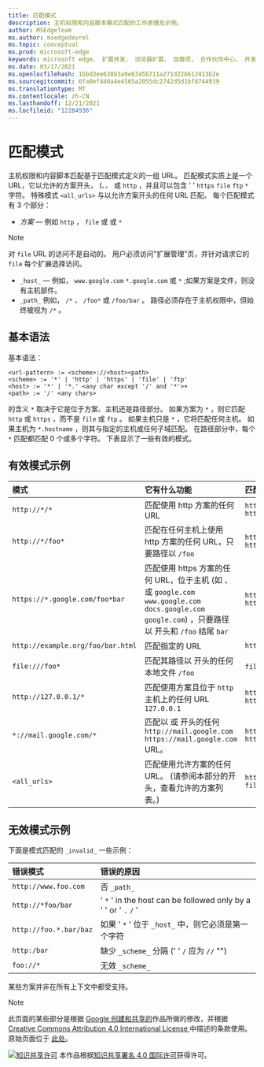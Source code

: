 ```yaml
---
title: 匹配模式
description: 主机权限和内容脚本模式匹配的工作原理及示例。
author: MSEdgeTeam
ms.author: msedgedevrel
ms.topic: conceptual
ms.prod: microsoft-edge
keywords: microsoft edge， 扩展开发， 浏览器扩展， 加载项， 合作伙伴中心， 开发人员
ms.date: 03/17/2021
ms.openlocfilehash: 1bbd3ee638b3a9e6345b711a271d22b612413b2e
ms.sourcegitcommit: 6fa0ef440a4e4565a2055dc2742d5d1bf8744939
ms.translationtype: MT
ms.contentlocale: zh-CN
ms.lasthandoff: 12/21/2021
ms.locfileid: "12284936"
---
```

<!-- Copyright A. W. Fuchs

   Licensed under the Apache License, Version 2.0 (the "License");
   you may not use this file except in compliance with the License.
   You may obtain a copy of the License at

       https://www.apache.org/licenses/LICENSE-2.0

   Unless required by applicable law or agreed to in writing, software
   distributed under the License is distributed on an "AS IS" BASIS,
   WITHOUT WARRANTIES OR CONDITIONS OF ANY KIND, either express or implied.
   See the License for the specific language governing permissions and
   limitations under the License.  -->
# <a name="match-patterns"></a>匹配模式

主机权限和内容脚本匹配基于匹配模式定义的一组 URL。  匹配模式实质上是一个 URL，它以允许的方案开头， (、、 或 `http` ，并且可以包含 ' ' `https` `file` `ftp` `*` 字符。  特殊模式 `<all_urls>` 与以允许方案开头的任何 URL 匹配。  每个匹配模式有 3 个部分：

*   _方案_ — 例如 `http` ， `file` 或 或 `*`

> [!NOTE]
> 对 `file` URL 的访问不是自动的。  用户必须访问"扩展管理"页，并针对请求它的 `file` 每个扩展选择访问。

*   `_host_` — 例如， `www.google.com` `*.google.com` 或 `*` ;如果方案是文件，则没有主机部件。
*   `_path_` 例如， `/*` 、 `/foo*` 或 `/foo/bar` 。  路径必须存在于主机权限中，但始终被视为 `/*` 。


<!-- ====================================================================== -->
## <a name="basic-syntax"></a>基本语法

基本语法：

```shell
<url-pattern> := <scheme>://<host><path>
<scheme> := '*' | 'http' | 'https' | 'file' | 'ftp'
<host> := '*' | '*.' <any char except '/' and '*'>+
<path> := '/' <any chars>
```

的含义 `*` 取决于它是位于方案、主机还是路径部分。  如果方案为 `*` ，则它匹配 `http` 或 `https` ，而不是 `file` 或 `ftp` 。  如果主机只是 `*` ，它将匹配任何主机。 如果主机为 `*.hostname` ，则其与指定的主机或任何子域匹配。  在路径部分中，每个 `*` 匹配都匹配 0 个或多个字符。  下表显示了一些有效的模式。


<!-- ====================================================================== -->
## <a name="examples-of-valid-patterns"></a>有效模式示例

| 模式 | 它有什么功能 | 匹配 URL 的示例 |
|:--- |:--- |:--- |
| `http://*/*` | 匹配使用 http 方案的任何 URL | `http://www.google.com` `http://example.org/foo/bar.html` |
| `http://*/foo*` | 匹配在任何主机上使用 http 方案的任何 URL，只要路径以 `/foo` | `http://example.com/foo/bar.html` `http://www.google.com/foo` |
| `https://*.google.com/foo*bar` | 匹配使用 https 方案的任何 URL，位于主机 (如 、 或 `google.com` `www.google.com` `docs.google.com` `google.com`) ，只要路径以 开头和 `/foo` 结尾 `bar` | `https://www.google.com/foo/baz/bar` `https://docs.google.com/foobar` |
| `http://example.org/foo/bar.html` | 匹配指定的 URL | `http://example.org/foo/bar.html` |
|`file:///foo*` | 匹配其路径以 开头的任何本地文件 `/foo` | `file:///foo/bar.html` `file:///foo` |
| `http://127.0.0.1/*` | 匹配使用方案且位于 `http` 主机上的任何 URL `127.0.0.1` | `http://127.0.0.1` `http://127.0.0.1/foo/bar.html` |
| `*://mail.google.com/*` | 匹配以 或 开头的任何 `http://mail.google.com` `https://mail.google.com` URL。 | `http://mail.google.com/foo/baz/bar` `https://mail.google.com/foobar` |
| `<all_urls>` | 匹配使用允许方案的任何 URL。  (请参阅本部分的开头，查看允许的方案列表。)  | `http://example.org/foo/bar.html` `file:///bar/baz.html` |


<!-- ====================================================================== -->
## <a name="examples-of-invalid-patterns"></a>无效模式示例

下面是模式匹配的 `_invalid_` 一些示例：

| 错误模式 | 错误的原因 |
|:--- |:--- |
| `http://www.foo.com` | 否 `_path_` |
| `http://*foo/bar` | ' `*` ' in the host can be followed only by a ' ' or ' `.` `/` ' |
| `http://foo.*.bar/baz` | 如果 ' `*` ' 位于 `_host_` 中，则它必须是第一个字符 |
| `http:/bar` | 缺少 `_scheme_` 分隔 (' ' `/` 应为 `//` "")  |
| `foo://*` | 无效 `_scheme_` |

某些方案并非在所有上下文中都受支持。

> [!NOTE]
> 此页面的某些部分是根据 [Google 创建和共享的](https://developers.google.com/terms/site-policies)作品所做的修改，并根据[ Creative Commons Attribution 4.0 International License ](https://creativecommons.org/licenses/by/4.0)中描述的条款使用。
> 原始页面位于 [此处](https://developer.chrome.com/extensions/match_patterns)。

[![知识共享许可](https://i.creativecommons.org/l/by/4.0/88x31.png)](https://creativecommons.org/licenses/by/4.0) 本作品根据[知识共享署名 4.0 国际许可](https://creativecommons.org/licenses/by/4.0)获得许可。
